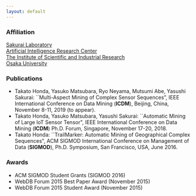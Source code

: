 ```yaml
---
layout: default
---
```


### Affiliation

[Sakurai Laboratory](https://www.dm.sanken.osaka-u.ac.jp)  
[Artificial Intelligence Research Center](https://www.sanken.osaka-u.ac.jp/organization/ai_center/)  
[The Institute of Scientific and Industrial Research](https://sanken.osaka-u.ac.jp/en/)  
[Osaka University](https://www.osaka-u.ac.jp/en/index.html)  

### Publications

*   Takato Honda, Yasuko Matsubara, Ryo Neyama, Mutsumi Abe, Yasushi Sakurai: ``Multi-Aspect Mining of Complex Sensor Sequences”, IEEE International Conference on Data Mining (**ICDM**), Beijing, China, November 8-11, 2019 (to appear).
*   Takato Honda, Yasuko Matsubara, Yasushi Sakurai: ``Automatic Mining of Large IoT Sensor Tensor", IEEE International Conference on Data Mining (**ICDM**) Ph.D. Forum, Singapore, November 17-20, 2018.
*   Takato Honda: ``TrailMarker: Automatic Mining of Geographical Complex Sequences", ACM SIGMOD International Conference on Management of Data (**SIGMOD**), Ph.D. Symposium, San Francisco, USA, June 2016.

### Awards

*   ACM SIGMOD Student Grants (SIGMOD 2016)
*   WebDB Forum 2015 Best Paper Award (November 2015)
*   WebDB Forum 2015 Student Award (November 2015)